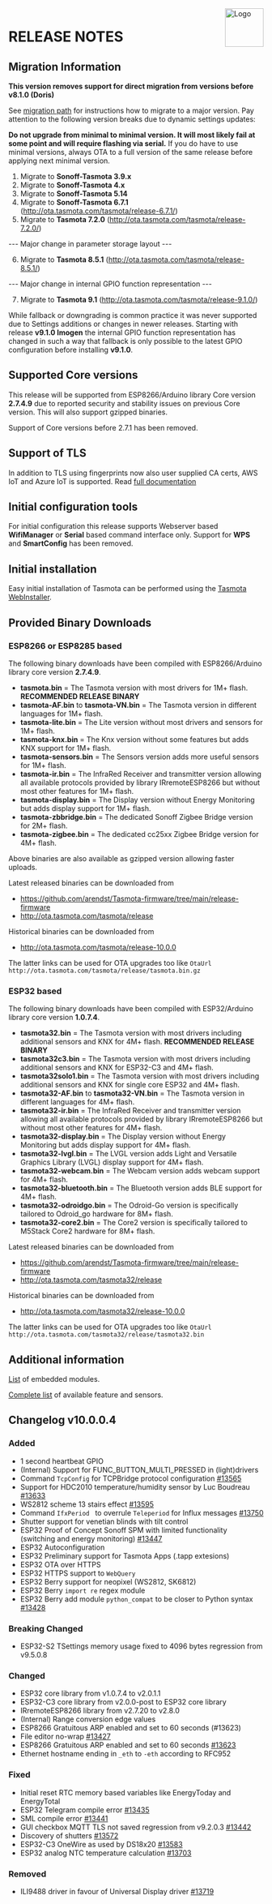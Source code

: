 <img src="https://github.com/arendst/Tasmota/blob/master/tools/logo/TASMOTA_FullLogo_Vector.svg" alt="Logo" align="right" height="76"/>

# RELEASE NOTES

## Migration Information

**This version removes support for direct migration from versions before v8.1.0 (Doris)**

See [migration path](https://tasmota.github.io/docs/Upgrading#migration-path) for instructions how to migrate to a major version. Pay attention to the following version breaks due to dynamic settings updates:

**Do not upgrade from minimal to minimal version. It will most likely fail at some point and will require flashing via serial.** If you do have to use minimal versions, always OTA to a full version of the same release before applying next minimal version.

1. Migrate to **Sonoff-Tasmota 3.9.x**
2. Migrate to **Sonoff-Tasmota 4.x**
3. Migrate to **Sonoff-Tasmota 5.14**
4. Migrate to **Sonoff-Tasmota 6.7.1** (http://ota.tasmota.com/tasmota/release-6.7.1/)
5. Migrate to **Tasmota 7.2.0** (http://ota.tasmota.com/tasmota/release-7.2.0/)

--- Major change in parameter storage layout ---

6. Migrate to **Tasmota 8.5.1** (http://ota.tasmota.com/tasmota/release-8.5.1/)

--- Major change in internal GPIO function representation ---

7. Migrate to **Tasmota 9.1** (http://ota.tasmota.com/tasmota/release-9.1.0/)

While fallback or downgrading is common practice it was never supported due to Settings additions or changes in newer releases. Starting with release **v9.1.0 Imogen** the internal GPIO function representation has changed in such a way that fallback is only possible to the latest GPIO configuration before installing **v9.1.0**.

## Supported Core versions

This release will be supported from ESP8266/Arduino library Core version **2.7.4.9** due to reported security and stability issues on previous Core version. This will also support gzipped binaries.

Support of Core versions before 2.7.1 has been removed.

## Support of TLS

In addition to TLS using fingerprints now also user supplied CA certs, AWS IoT and Azure IoT is supported. Read [full documentation](https://tasmota.github.io/docs/AWS-IoT)

## Initial configuration tools

For initial configuration this release supports Webserver based **WifiManager** or **Serial** based command interface only. Support for **WPS** and **SmartConfig** has been removed.

## Initial installation

Easy initial installation of Tasmota can be performed using the [Tasmota WebInstaller](https://arendst.github.io/Tasmota-firmware/).

## Provided Binary Downloads

### ESP8266 or ESP8285 based
The following binary downloads have been compiled with ESP8266/Arduino library core version **2.7.4.9**.

- **tasmota.bin** = The Tasmota version with most drivers for 1M+ flash. **RECOMMENDED RELEASE BINARY**
- **tasmota-AF.bin** to **tasmota-VN.bin** = The Tasmota version in different languages for 1M+ flash.
- **tasmota-lite.bin** = The Lite version without most drivers and sensors for 1M+ flash.
- **tasmota-knx.bin** = The Knx version without some features but adds KNX support for 1M+ flash.
- **tasmota-sensors.bin** = The Sensors version adds more useful sensors for 1M+ flash.
- **tasmota-ir.bin** = The InfraRed Receiver and transmitter version allowing all available protocols provided by library IRremoteESP8266 but without most other features for 1M+ flash.
- **tasmota-display.bin** = The Display version without Energy Monitoring but adds display support for 1M+ flash.
- **tasmota-zbbridge.bin** = The dedicated Sonoff Zigbee Bridge version for 2M+ flash.
- **tasmota-zigbee.bin** = The dedicated cc25xx Zigbee Bridge version for 4M+ flash.

Above binaries are also available as gzipped version allowing faster uploads.

Latest released binaries can be downloaded from
- https://github.com/arendst/Tasmota-firmware/tree/main/release-firmware
- http://ota.tasmota.com/tasmota/release

Historical binaries can be downloaded from
- http://ota.tasmota.com/tasmota/release-10.0.0

The latter links can be used for OTA upgrades too like ``OtaUrl http://ota.tasmota.com/tasmota/release/tasmota.bin.gz``

### ESP32 based
The following binary downloads have been compiled with ESP32/Arduino library core version **1.0.7.4**.

- **tasmota32.bin** = The Tasmota version with most drivers including additional sensors and KNX for 4M+ flash.  **RECOMMENDED RELEASE BINARY**
- **tasmota32c3.bin** = The Tasmota version with most drivers including additional sensors and KNX for ESP32-C3 and 4M+ flash.
- **tasmota32solo1.bin** = The Tasmota version with most drivers including additional sensors and KNX for single core ESP32 and 4M+ flash.
- **tasmota32-AF.bin** to **tasmota32-VN.bin** = The Tasmota version in different languages for 4M+ flash.
- **tasmota32-ir.bin** = The InfraRed Receiver and transmitter version allowing all available protocols provided by library IRremoteESP8266 but without most other features for 4M+ flash.
- **tasmota32-display.bin** = The Display version without Energy Monitoring but adds display support for 4M+ flash.
- **tasmota32-lvgl.bin** = The LVGL version adds Light and Versatile Graphics Library (LVGL) display support for 4M+ flash.
- **tasmota32-webcam.bin** = The Webcam version adds webcam support for 4M+ flash.
- **tasmota32-bluetooth.bin** = The Bluetooth version adds BLE support for 4M+ flash.
- **tasmota32-odroidgo.bin** = The Odroid-Go version is specifically tailored to Odroid_go hardware for 8M+ flash.
- **tasmota32-core2.bin** = The Core2 version is specifically tailored to M5Stack Core2 hardware for 8M+ flash.

Latest released binaries can be downloaded from
- https://github.com/arendst/Tasmota-firmware/tree/main/release-firmware
- http://ota.tasmota.com/tasmota32/release

Historical binaries can be downloaded from
- http://ota.tasmota.com/tasmota32/release-10.0.0

The latter links can be used for OTA upgrades too like ``OtaUrl http://ota.tasmota.com/tasmota32/release/tasmota32.bin``

## Additional information

[List](MODULES.md) of embedded modules.

[Complete list](BUILDS.md) of available feature and sensors.

## Changelog v10.0.0.4
### Added
- 1 second heartbeat GPIO
- (Internal) Support for FUNC_BUTTON_MULTI_PRESSED in (light)drivers
- Command ``TcpConfig`` for TCPBridge protocol configuration [#13565](https://github.com/arendst/Tasmota/issues/13565)
- Support for HDC2010 temperature/humidity sensor by Luc Boudreau [#13633](https://github.com/arendst/Tasmota/issues/13633)
- WS2812 scheme 13 stairs effect [#13595](https://github.com/arendst/Tasmota/issues/13595)
- Command ``IfxPeriod `` to overrule ``Teleperiod`` for Influx messages [#13750](https://github.com/arendst/Tasmota/issues/13750)
- Shutter support for venetian blinds with tilt control
- ESP32 Proof of Concept Sonoff SPM with limited functionality (switching and energy monitoring) [#13447](https://github.com/arendst/Tasmota/issues/13447)
- ESP32 Autoconfiguration
- ESP32 Preliminary support for Tasmota Apps (.tapp extesions)
- ESP32 OTA over HTTPS
- ESP32 HTTPS support to ``WebQuery``
- ESP32 Berry support for neopixel (WS2812, SK6812)
- ESP32 Berry ``import re`` regex module
- ESP32 Berry add module ``python_compat`` to be closer to Python syntax [#13428](https://github.com/arendst/Tasmota/issues/13428)

### Breaking Changed
- ESP32-S2 TSettings memory usage fixed to 4096 bytes regression from v9.5.0.8

### Changed
- ESP32 core library from v1.0.7.4 to v2.0.1.1
- ESP32-C3 core library from v2.0.0-post to ESP32 core library
- IRremoteESP8266 library from v2.7.20 to v2.8.0
- (Internal) Range conversion edge values
- ESP8266 Gratuitous ARP enabled and set to 60 seconds (#13623)
- File editor no-wrap [#13427](https://github.com/arendst/Tasmota/issues/13427)
- ESP8266 Gratuitous ARP enabled and set to 60 seconds [#13623](https://github.com/arendst/Tasmota/issues/13623)
- Ethernet hostname ending in ``_eth`` to ``-eth`` according to RFC952

### Fixed
- Initial reset RTC memory based variables like EnergyToday and EnergyTotal
- ESP32 Telegram compile error [#13435](https://github.com/arendst/Tasmota/issues/13435)
- SML compile error [#13441](https://github.com/arendst/Tasmota/issues/13441)
- GUI checkbox MQTT TLS not saved regression from v9.2.0.3 [#13442](https://github.com/arendst/Tasmota/issues/13442)
- Discovery of shutters [#13572](https://github.com/arendst/Tasmota/issues/13572)
- ESP32-C3 OneWire as used by DS18x20 [#13583](https://github.com/arendst/Tasmota/issues/13583)
- ESP32 analog NTC temperature calculation [#13703](https://github.com/arendst/Tasmota/issues/13703)

### Removed
- ILI9488 driver in favour of Universal Display driver [#13719](https://github.com/arendst/Tasmota/issues/13719)

